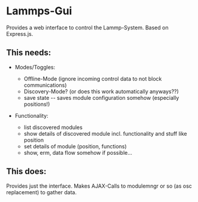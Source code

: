 Lammps-Gui
==========

Provides a web interface to control the Lammp-System. Based on Express.js.

This needs:
-----------

- Modes/Toggles:
	- Offline-Mode (ignore incoming control data to not block communications)
	- Discovery-Mode? (or does this work automatically anyways??)
	- save state -- saves module configuration somehow (especially positions!)

- Functionality:
	- list discovered modules
	- show details of discovered module incl. functionality and stuff like 
	position
	- set details of module (position, functions)
	- show, erm, data flow somehow if possible...

This does:
----------

Provides just the interface. Makes AJAX-Calls to modulemngr or so (as osc replacement) to gather data.